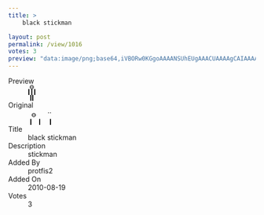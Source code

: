 ```yaml
---
title: >
    black stickman

layout: post
permalink: /view/1016
votes: 3
preview: "data:image/png;base64,iVBORw0KGgoAAAANSUhEUgAAACUAAAAgCAIAAAAaMSbnAAAABnRSTlMA/wD/AP5AXyvrAAAAaklEQVRIie3VwQ4AEQwE0Lbx/5/MHmSlO9zUHmrmpJF4IYW2VuUbVRvjeXYzZca8AeV+zBd99bE/KOO9H5LdU2iH0/2Cnhy+D9aBpQEbDWnU7P1Cjx69e7zF/yDvy+nHUcl+nvTo0bvHewBsIDA/RL6YsAAAAABJRU5ErkJggg=="
---
```

<dl class="side-by-side">
<dt>Preview</dt>
<dd>
    <img class="preview" src="data:image/png;base64,iVBORw0KGgoAAAANSUhEUgAAACUAAAAgCAIAAAAaMSbnAAAABnRSTlMA/wD/AP5AXyvrAAAAaklEQVRIie3VwQ4AEQwE0Lbx/5/MHmSlO9zUHmrmpJF4IYW2VuUbVRvjeXYzZca8AeV+zBd99bE/KOO9H5LdU2iH0/2Cnhy+D9aBpQEbDWnU7P1Cjx69e7zF/yDvy+nHUcl+nvTo0bvHewBsIDA/RL6YsAAAAABJRU5ErkJggg==">
</dd>
<dt>Original</dt>
<dd>
    <img class="preview" src="data:image/png;base64,iVBORw0KGgoAAAANSUhEUgAAAEAAAAAgCAYAAACinX6EAAAAWUlEQVR42u3XsQoAIAgA0f7/p2tpjZpU8h045GB1gdIYAACgOHPHaR16iJTNK7zAS+7ry89LjgACCNAEW8zilmMQQO/PR3adqLoEEEAAAQQQQAABBBDQRcACMblnmVvdXRIAAAAASUVORK5CYII=">
</dd>
<dt>Title</dt>
<dd>black stickman</dd>
<dt>Description</dt>
<dd>stickman</dd>
<dt>Added By</dt>
<dd>protfis2</dd>
<dt>Added On</dt>
<dd>2010-08-19</dd>
<dt>Votes</dt>
<dd>3</dd>
</dl>
